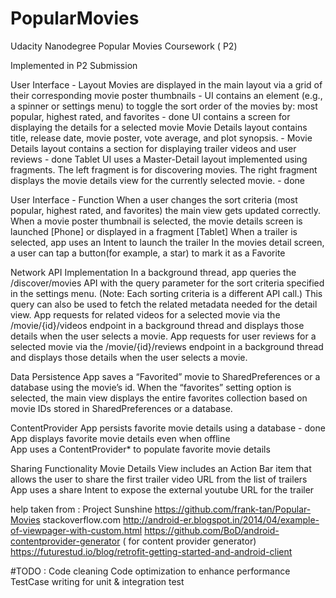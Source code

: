 # PopularMovies
Udacity Nanodegree Popular Movies Coursework ( P2)

Implemented in P2 Submission

User Interface - Layout
Movies are displayed in the main layout via a grid of their corresponding movie poster thumbnails - 
UI contains an element (e.g., a spinner or settings menu) to toggle the sort order of the movies by: most popular, highest rated, and favorites - done
UI contains a screen for displaying the details for a selected movie
Movie Details layout contains title, release date, movie poster, vote average, and plot synopsis. -
Movie Details layout contains a section for displaying trailer videos and user reviews - done
Tablet UI uses a Master-Detail layout implemented using fragments. The left fragment is for discovering movies. The right fragment displays the movie details view for the currently selected movie. - done

User Interface - Function
When a user changes the sort criteria (most popular, highest rated, and favorites) the main view gets updated correctly.
When a movie poster thumbnail is selected, the movie details screen is launched [Phone] or displayed in a fragment [Tablet] 
When a trailer is selected, app uses an Intent to launch the trailer
In the movies detail screen, a user can tap a button(for example, a star) to mark it as a Favorite 

Network API Implementation
In a background thread, app queries the /discover/movies API with the query parameter for the sort criteria specified in the settings menu. (Note: Each sorting criteria is a different API call.)
This query can also be used to fetch the related metadata needed for the detail view.
App requests for related videos for a selected movie via the /movie/{id}/videos endpoint in a background thread and displays those details when the user selects a movie. 
App requests for user reviews for a selected movie via the /movie/{id}/reviews endpoint in a background thread and displays those details when the user selects a movie.

Data Persistence
App saves a “Favorited” movie to SharedPreferences or a database using the movie’s id.
When the “favorites” setting option is selected, the main view displays the entire favorites collection based on movie IDs stored in SharedPreferences or a database.

ContentProvider
App persists favorite movie details using a database - done
App displays favorite movie details even when offline  
App uses a ContentProvider* to populate favorite movie details



Sharing Functionality
Movie Details View includes an Action Bar item that allows the user to share the first trailer video URL from the list of trailers
App uses a share Intent to expose the external youtube URL for the trailer

help taken from :
Project Sunshine
https://github.com/frank-tan/Popular-Movies
stackoverflow.com
http://android-er.blogspot.in/2014/04/example-of-viewpager-with-custom.html
https://github.com/BoD/android-contentprovider-generator ( for content provider generator)
https://futurestud.io/blog/retrofit-getting-started-and-android-client


#TODO : 
Code cleaning 
Code optimization to enhance performance
TestCase writing for unit & integration test

